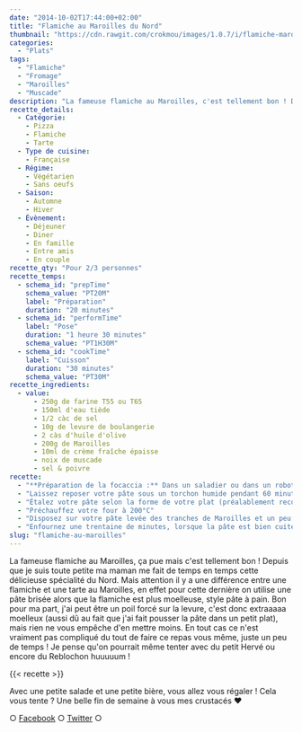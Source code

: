 ```yaml
---
date: "2014-10-02T17:44:00+02:00"
title: "Flamiche au Maroilles du Nord"
thumbnail: "https://cdn.rawgit.com/crokmou/images/1.0.7/i/flamiche-maroilles-blog-culinaire-crokmou.jpg"
categories:
  - "Plats"
tags:
  - "Flamiche"
  - "Fromage"
  - "Maroilles"
  - "Muscade"
description: "La fameuse flamiche au Maroilles, c'est tellement bon ! Depuis que je suis petite ma maman me fait de temps en temps cette délicieuse spécialité du Nord."
recette_details:
  - Catégorie:
    - Pizza
    - Flamiche
    - Tarte
  - Type de cuisine:
    - Française
  - Régime:
    - Végétarien
    - Sans oeufs
  - Saison:
    - Automne
    - Hiver
  - Évènement:
    - Déjeuner
    - Diner
    - En famille
    - Entre amis
    - En couple
recette_qty: "Pour 2/3 personnes"
recette_temps:
  - schema_id: "prepTime"
    schema_value: "PT20M"
    label: "Préparation"
    duration: "20 minutes"
  - schema_id: "performTime"
    label: "Pose"
    duration: "1 heure 30 minutes"
    schema_value: "PT1H30M"
  - schema_id: "cookTime"
    label: "Cuisson"
    duration: "30 minutes"
    schema_value: "PT30M"
recette_ingredients:
  - value:
      - 250g de farine T55 ou T65
      - 150ml d'eau tiède
      - 1/2 càc de sel
      - 10g de levure de boulangerie
      - 2 càs d'huile d'olive
      - 200g de Maroilles
      - 10ml de crème fraîche épaisse
      - noix de muscade
      - sel & poivre
recette:
  - "**Préparation de la focaccia :** Dans un saladier ou dans un robot, versez la farine et faites un petit puits. Versez au milieu, l'eau, la levure et l'huile d'olive. Mélangez petit à petit avec les doigts (ou le pétrin de votre robot) jusqu'à ce que votre pâte soit bien mélangée, ajoutez le sel et mélangez à nouveau. Pétrissez ensuite pendant 8/10 minutes."
  - "Laissez reposer votre pâte sous un torchon humide pendant 60 minutes, celle-ci va pousser un petit peu."
  - "Étalez votre pâte selon la forme de votre plat (préalablement recouvert de papier sulfurisé) puis laissez de nouveau reposer 20/30 minutes"
  - "Préchauffez votre four à 200°C"
  - "Disposez sur votre pâte levée des tranches de Maroilles et un peu de crème fraîche. Saupoudrez d'un peu de muscade, salez, poivrez."
  - "Enfournez une trentaine de minutes, lorsque la pâte est bien cuite et le fromage tout goulinant, c'est prêt !!!"
slug: "flamiche-au-maroilles"
---
```


La fameuse flamiche au Maroilles, ça pue mais c'est tellement bon ! Depuis que je suis toute petite ma maman me fait de temps en temps cette délicieuse spécialité du Nord. Mais attention il y a une différence entre une flamiche et une tarte au Maroilles, en effet pour cette dernière on utilise une pâte brisée alors que la flamiche est plus moelleuse, style pâte à pain. Bon pour ma part, j'ai peut être un poil forcé sur la levure, c'est donc extraaaaa moelleux (aussi dû au fait que j'ai fait pousser la pâte dans un petit plat), mais rien ne vous empêche d'en mettre moins. En tout cas ce n'est vraiment pas compliqué du tout de faire ce repas vous même, juste un peu de temps ! Je pense qu'on pourrait même tenter avec du petit Hervé ou encore du Reblochon huuuuum !

{{< recette >}}

Avec une petite salade et une petite bière, vous allez vous régaler ! Cela vous tente ? Une belle fin de semaine à vous mes crustacés ❤

○ [Facebook](https://www.facebook.com/crokmou.blog) ○ [Twitter](https://twitter.com/Crokmou) ○
